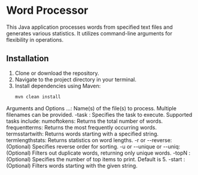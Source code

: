 # Word Processor

This Java application processes words from specified text files and generates various statistics. It utilizes command-line arguments for flexibility in operations.

## Installation

1. Clone or download the repository.
2. Navigate to the project directory in your terminal.
3. Install dependencies using Maven:
   ```bash
   mvn clean install
Arguments and Options
<file1> <file2> ...: Name(s) of the file(s) to process. Multiple filenames can be provided.
-task <taskName>: Specifies the task to execute. Supported tasks include:
numoftokens: Returns the total number of words.
frequentterms: Returns the most frequently occurring words.
termsstartwith: Returns words starting with a specified string.
termlengthstats: Returns statistics on word lengths.
-r or --reverse: (Optional) Specifies reverse order for sorting.
-u or --unique or --uniq: (Optional) Filters out duplicate words, returning only unique words.
-topN <number>: (Optional) Specifies the number of top items to print. Default is 5.
-start <string>: (Optional) Filters words starting with the given string.

